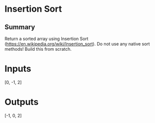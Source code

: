 # Insertion Sort

## Summary

Return a sorted array using Insertion Sort (https://en.wikipedia.org/wiki/Insertion_sort). Do not use any native sort methods! Build this from scratch.

# Inputs
[0, -1, 2]

# Outputs
[-1, 0, 2]


